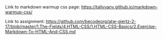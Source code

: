 Link to markdown warmup css page:
https://tallyvanv.github.io/markdown-warmup-css/

Link to assignment: https://github.com/becodeorg/atw-giertz-2-17/blob/master/1.The-Fields/4.HTML-CSS/1.HTML-CSS-Basics/2.Exercise-Markdown-To-HTML-And-CSS.md
